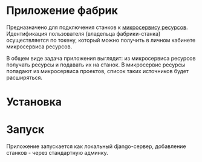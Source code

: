 # Приложение фабрик

Предназначено для подключения станков к [микросервису ресурсов](https://github.com/syeysk/django-sy-resources).
Идентификация пользователя (владельца фабрики-станка) осуществляется по токену,
который можно получить в личном кабинете микросервиса ресурсов.

В общем виде задача приложения выглядит: из микросервиса ресурсов получать ресурсы и подавать их на станок.
В микросервис ресурсы попадают из микросервиса проектов, список таких источников будет расширяться.

# Установка

# Запуск

Приложение запускается как локальный django-сервер, добавление станков - через стандартную админку.

